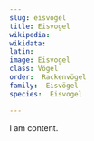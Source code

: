 ```yaml
---
slug: eisvogel
title: Eisvogel
wikipedia: 
wikidata: 
latin:
image: Eisvogel
class: Vögel
order:  Rackenvögel
family:  Eisvögel
species:  Eisvogel

---
```


I am content.
